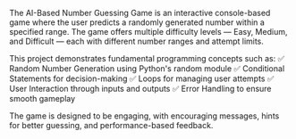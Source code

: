 The AI-Based Number Guessing Game is an interactive console-based game where the user predicts a randomly generated number within a specified range. The game offers multiple difficulty levels — Easy, Medium, and Difficult — each with different number ranges and attempt limits.

This project demonstrates fundamental programming concepts such as:
✅ Random Number Generation using Python's random module
✅ Conditional Statements for decision-making
✅ Loops for managing user attempts
✅ User Interaction through inputs and outputs
✅ Error Handling to ensure smooth gameplay

The game is designed to be engaging, with encouraging messages, hints for better guessing, and performance-based feedback.
